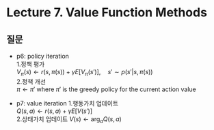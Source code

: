 # Lecture 7. Value Function Methods

## 질문
- p6: policy iteration  
  1.정책 평가  
  $V_\pi(s)\leftarrow r(s,\pi(s))+\gamma E\left[V_\pi(s')\right], \quad s'\sim p(s'|s,\pi(s))$  
  2.정책 개선  
  $\pi\leftarrow \pi'$ where $\pi'$ is the greedy policy for the current action value
  
- p7: value iteration
  1.행동가치 업데이트  
  $Q(s,a)\leftarrow r(s,a)+\gamma E[V(s')]$  
  2.상태가치 업데이트
  $V(s)\leftarrow \arg_a Q(s,a)$  


